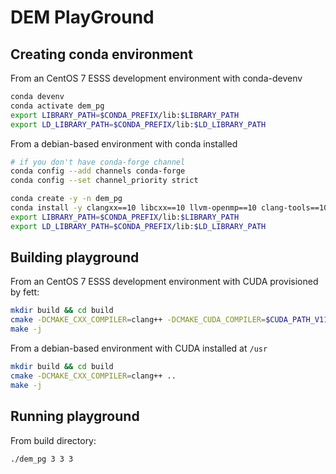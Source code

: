 # DEM PlayGround

## Creating conda environment

From an CentOS 7 ESSS development environment with conda-devenv
```bash
conda devenv
conda activate dem_pg
export LIBRARY_PATH=$CONDA_PREFIX/lib:$LIBRARY_PATH
export LD_LIBRARY_PATH=$CONDA_PREFIX/lib:$LD_LIBRARY_PATH
```

From a debian-based environment with conda installed
```bash
# if you don't have conda-forge channel
conda config --add channels conda-forge
conda config --set channel_priority strict

conda create -y -n dem_pg
conda install -y clangxx==10 libcxx==10 llvm-openmp==10 clang-tools==10 "cmake>=3.8"
export LIBRARY_PATH=$CONDA_PREFIX/lib:$LIBRARY_PATH
export LD_LIBRARY_PATH=$CONDA_PREFIX/lib:$LD_LIBRARY_PATH
```

## Building playground

From an CentOS 7 ESSS development environment with CUDA provisioned by fett:
```bash
mkdir build && cd build
cmake -DCMAKE_CXX_COMPILER=clang++ -DCMAKE_CUDA_COMPILER=$CUDA_PATH_V11_1/bin/nvcc -DCUDA_TOOLKIT_ROOT_DIR=$CUDA_PATH_V11_1 ..
make -j
```

From a debian-based environment with CUDA installed at `/usr`
```bash
mkdir build && cd build
cmake -DCMAKE_CXX_COMPILER=clang++ ..
make -j
```

## Running playground

From build directory:
```bash
./dem_pg 3 3 3
```